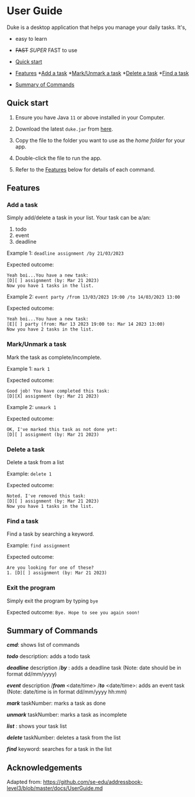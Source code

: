 # User Guide
Duke is a desktop application that helps you manage your daily tasks. It's,
- easy to learn
- ~~FAST~~ _SUPER_ FAST to use

- [Quick start](#quick-start)
- [Features](#features)
  *[Add a task](#add-a-task)
  *[Mark/Unmark a task](#markunmark-a-task)
  *[Delete a task](#delete-a-task)
  *[Find a task](#find-a-task)
- [Summary of Commands](#summary-of-commands)

## Quick start

1. Ensure you have Java `11` or above installed in your Computer.

2. Download the latest `duke.jar` from [here](https://github.com/sanjevi13/ip/releases/tag/v0.2).

3. Copy the file to the folder you want to use as the _home folder_ for your app.

4. Double-click the file to run the app.

5. Refer to the [Features](#features) below for details of each command.

## Features 

### Add a task
Simply add/delete a task in your list.
Your task can be a/an:
1. todo
2. event
3. deadline

Example 1: `deadline assignment /by 21/03/2023`

Expected outcome:
```
Yeah boi...You have a new task:
[D][ ] assignment (by: Mar 21 2023)
Now you have 1 tasks in the list.
```

Example 2: `event party /from 13/03/2023 19:00 /to 14/03/2023 13:00`

Expected outcome:
```
Yeah boi...You have a new task:
[E][ ] party (from: Mar 13 2023 19:00 to: Mar 14 2023 13:00)
Now you have 2 tasks in the list.
```

### Mark/Unmark a task
Mark the task as complete/incomplete.

Example 1: `mark 1`

Expected outcome:
```
Good job! You have completed this task:
[D][X] assignment (by: Mar 21 2023)
```

Example 2: `unmark 1`

Expected outcome:
```
OK, I've marked this task as not done yet:
[D][ ] assignment (by: Mar 21 2023)
```
### Delete a task
Delete a task from a list

Example: `delete 1`

Expected outcome:
```
Noted. I've removed this task:
[D][ ] assignment (by: Mar 21 2023)
Now you have 1 tasks in the list.
```

### Find a task
Find a task by searching a keyword.

Example: `find assignment`

Expected outcome:
```
Are you looking for one of these?
1. [D][ ] assignment (by: Mar 21 2023)
```
### Exit the program
Simply exit the program by typing `bye`

Expected outcome:
`Bye. Hope to see you again soon!
`

## Summary of Commands
***cmd***: shows list of commands

***todo*** description: adds a todo task

***deadline*** description /***by*** <date>: adds a deadline task (Note: date should be in format dd/mm/yyyy)

***event*** description /***from*** <date/time> /***to*** <date/time>: adds an event task (Note: date/time is in format dd/mm/yyyy hh:mm)

***mark*** taskNumber: marks a task as done

***unmark*** taskNumber: marks a task as incomplete

***list*** : shows your task list

***delete*** taskNumber: deletes a task from the list

***find*** keyword: searches for a task in the list

## Acknowledgements
Adapted from: https://github.com/se-edu/addressbook-level3/blob/master/docs/UserGuide.md

